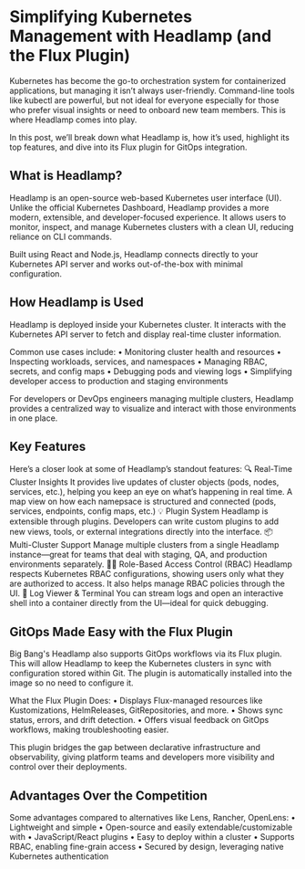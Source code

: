 # Simplifying Kubernetes Management with Headlamp (and the Flux Plugin)

Kubernetes has become the go-to orchestration system for containerized applications, but managing it isn’t always user-friendly. Command-line tools like kubectl are powerful, but not ideal for everyone especially for those who prefer visual insights or need to onboard new team members. This is where Headlamp comes into play.

In this post, we’ll break down what Headlamp is, how it’s used, highlight its top features, and dive into its Flux plugin for GitOps integration.

## What is Headlamp?

Headlamp is an open-source web-based Kubernetes user interface (UI). Unlike the official Kubernetes Dashboard, Headlamp provides a more modern, extensible, and developer-focused experience. It allows users to monitor, inspect, and manage Kubernetes clusters with a clean UI, reducing reliance on CLI commands.

Built using React and Node.js, Headlamp connects directly to your Kubernetes API server and works out-of-the-box with minimal configuration.

## How Headlamp is Used

Headlamp is deployed inside your Kubernetes cluster. It interacts with the Kubernetes API server to fetch and display real-time cluster information.

Common use cases include:
•	Monitoring cluster health and resources
•	Inspecting workloads, services, and namespaces
•	Managing RBAC, secrets, and config maps
•	Debugging pods and viewing logs
•	Simplifying developer access to production and staging environments

For developers or DevOps engineers managing multiple clusters, Headlamp provides a centralized way to visualize and interact with those environments in one place.

## Key Features

Here’s a closer look at some of Headlamp’s standout features:
🔍 Real-Time Cluster Insights
It provides live updates of cluster objects (pods, nodes, services, etc.), helping you keep an eye on what’s happening in real time.
A map view on how each namepsace is structured and connected (pods, services, endpoints, config maps, etc.)
💡 Plugin System
Headlamp is extensible through plugins. Developers can write custom plugins to add new views, tools, or external integrations directly into the interface.
📦 Multi-Cluster Support
Manage multiple clusters from a single Headlamp instance—great for teams that deal with staging, QA, and production environments separately.
🧑‍💻 Role-Based Access Control (RBAC)
Headlamp respects Kubernetes RBAC configurations, showing users only what they are authorized to access. It also helps manage RBAC policies through the UI.
📜 Log Viewer & Terminal
You can stream logs and open an interactive shell into a container directly from the UI—ideal for quick debugging.

## GitOps Made Easy with the Flux Plugin

Big Bang's Headlamp also supports GitOps workflows via its Flux plugin. This will allow Headlamp to keep the Kubernetes clusters in sync with configuration stored within Git. The plugin is automatically installed into the image so no need to configure it.

What the Flux Plugin Does:
•	Displays Flux-managed resources like Kustomizations, HelmReleases, GitRepositories, and more.
•	Shows sync status, errors, and drift detection.
•	Offers visual feedback on GitOps workflows, making troubleshooting easier.

This plugin bridges the gap between declarative infrastructure and observability, giving platform teams and developers more visibility and control over their deployments.

## Advantages Over the Competition

Some advantages compared to alternatives like Lens, Rancher, OpenLens: 
•	Lightweight and simple 
•	Open-source and easily extendable/customizable with •	JavaScript/React plugins 
•	Easy to deploy within a cluster
•	Supports RBAC, enabling fine-grain access
•	Secured by design, leveraging native Kubernetes authentication
